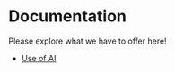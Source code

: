 # Documentation

Please explore what we have to offer here!

* [Use of AI](https://github.com/afknot/Documentation/blob/main/use-of-ai.md)


